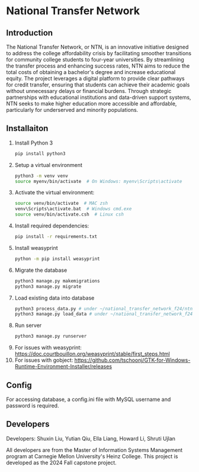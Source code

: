 # National Transfer Network

## Introduction
The National Transfer Network, or NTN, is an innovative initiative designed to address the college affordability crisis by facilitating smoother transitions for community college students to four-year universities. By streamlining the transfer process and enhancing success rates, NTN aims to reduce the total costs of obtaining a bachelor's degree and increase educational equity. The project leverages a digital platform to provide clear pathways for credit transfer, ensuring that students can achieve their academic goals without unnecessary delays or financial burdens. Through strategic partnerships with educational institutions and data-driven support systems, NTN seeks to make higher education more accessible and affordable, particularly for underserved and minority populations.

## Installaiton
1. Install Python 3
   ```bash
   pip install python3
2. Setup a virtual environment
   ```bash
   python3 -m venv venv
   source myenv/bin/activate  # On Windows: myenv\Scripts\activate
3. Activate the virtual environment:
   ```bash
   source venv/bin/activate  # MAC zsh
   venv\Scripts\activate.bat  # Windows cmd.exe
   source venv/bin/activate.csh  # Linux csh
4. Install required dependencies: 
   ```bash
   pip install -r requirements.txt
5. Install weasyprint
   ```bash
   python -m pip install weasyprint
6. Migrate the database
   ```bash
   python3 manage.py makemigrations 
   python3 manage.py migrate
7. Load existing data into database
   ```bash
   python3 process_data.py # under ~/national_transfer_network_f24/ntn_app
   python3 manage.py load_data # under ~/national_transfer_network_f24
8. Run server
   ```bash
   python3 manage.py runserver
9.  For issues with weasyprint:
   https://doc.courtbouillon.org/weasyprint/stable/first_steps.html
10. For issues with gobject: 
   https://github.com/tschoonj/GTK-for-Windows-Runtime-Environment-Installer/releases
   

## Config
For accessing database, a config.ini file with MySQL username and password is required.

## Developers
Developers: Shuxin Liu, Yutian Qiu, Ella Liang, Howard Li, Shruti Ujlan 

All developers are from the Master of Information Systems Management program at Carnegie Mellon University's Heinz College. This project is developed as the 2024 Fall capstone project.

